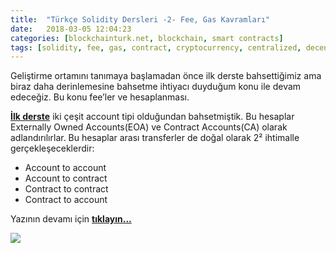 ```yaml
---
title:  "Türkçe Solidity Dersleri -2- Fee, Gas Kavramları"
date:   2018-03-05 12:04:23
categories: [blockchainturk.net, blockchain, smart contracts]
tags: [solidity, fee, gas, contract, cryptocurrency, centralized, decentralized, distributed, örnek, sanal, para, dijital, kripto, byzantine, bizans, general, java, nedir, Distributed, Legder, Blockchain, Bitcoin, utxo, Block, Mehmet Cem Yücel, Mehmet, Cem, Yucel, Yücel, blockchainturk, blockchainturk.net]
---
```


Geliştirme ortamını tanımaya başlamadan önce ilk derste bahsettiğimiz ama biraz daha derinlemesine bahsetme ihtiyacı duyduğum konu ile devam edeceğiz. Bu konu fee’ler ve hesaplanması.

<a style="font-weight:bold" href="https://medium.com/blockchainturk/c33ebcbaebe0?utm_source=mehmetcemyucel.com&utm_medium=solidity2l&utm_campaign=blog" target="_blank">İlk derste</a> iki çeşit account tipi olduğundan bahsetmiştik. Bu hesaplar Externally Owned Accounts(EOA) ve Contract Accounts(CA) olarak adlandırılırlar. Bu hesaplar arası transferler de doğal olarak 2² ihtimalle gerçekleşeceklerdir:

-   Account to account
-   Account to contract
-   Contract to contract
-   Contract to account

Yazının devamı için 
<a style="font-weight:bold" href="https://medium.com/blockchainturk/cd9e56121e86?utm_source=mehmetcemyucel.com&utm_medium=refferal&utm_campaign=blog" target="_blank">tıklayın...</a>

![](https://cdn-images-1.medium.com/max/800/1*K9pkxGaDtjcJidMJBFl_Cg.jpeg)
